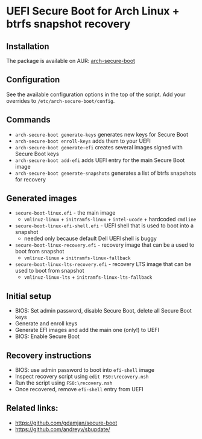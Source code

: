 # UEFI Secure Boot for Arch Linux + btrfs snapshot recovery

## Installation

The package is available on AUR: [arch-secure-boot](https://aur.archlinux.org/packages/arch-secure-boot/)

## Configuration

See the available configuration options in the top of the script.
Add your overrides to `/etc/arch-secure-boot/config`.

## Commands

- `arch-secure-boot generate-keys` generates new keys for Secure Boot
- `arch-secure-boot enroll-keys` adds them to your UEFI
- `arch-secure-boot generate-efi` creates several images signed with Secure Boot keys
- `arch-secure-boot add-efi` adds UEFI entry for the main Secure Boot image
- `arch-secure-boot generate-snapshots` generates a list of btrfs snapshots for recovery

## Generated images

- `secure-boot-linux.efi` - the main image
  - `vmlinuz-linux` + `initramfs-linux` + `intel-ucode` + hardcoded `cmdline`
- `secure-boot-linux-efi-shell.efi` - UEFI shell that is used to boot into a snapshot
  - needed only because default Dell UEFI shell is buggy
- `secure-boot-linux-recovery.efi` - recovery image that can be a used to boot from snapshot
  - `vmlinuz-linux` + `initramfs-linux-fallback`
- `secure-boot-linux-lts-recovery.efi` - recovery LTS image that can be used to boot from snapshot
  - `vmlinuz-linux-lts` + `initramfs-linux-lts-fallback`

## Initial setup

- BIOS: Set admin password, disable Secure Boot, delete all Secure Boot keys
- Generate and enroll keys
- Generate EFI images and add the main one (only!) to UEFI
- BIOS: Enable Secure Boot

## Recovery instructions

- BIOS: use admin password to boot into `efi-shell` image
- Inspect recovery script using `edit FS0:\recovery.nsh`
- Run the script using `FS0:\recovery.nsh`
- Once recovered, remove `efi-shell` entry from UEFI

## Related links:

- https://github.com/gdamjan/secure-boot
- https://github.com/andreyv/sbupdate/
